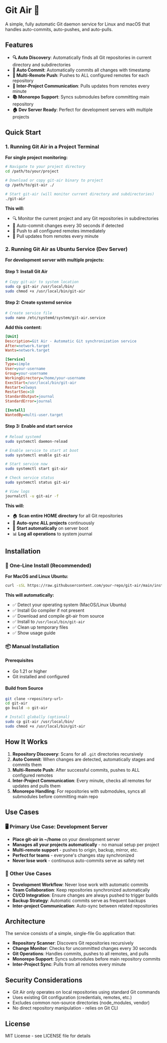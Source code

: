 # Git Air 🚀

A simple, fully automatic Git daemon service for Linux and macOS that handles auto-commits, auto-pushes, and auto-pulls.

## Features

- **🔍 Auto Discovery**: Automatically finds all Git repositories in current directory and subdirectories
- **📝 Auto Commit**: Automatically commits all changes with timestamp
- **🚀 Multi-Remote Push**: Pushes to ALL configured remotes for each repository  
- **📡 Inter-Project Communication**: Pulls updates from remotes every minute
- **📚 Monorepo Support**: Syncs submodules before committing main repository
- **🏠 Dev Server Ready**: Perfect for development servers with multiple projects

## Quick Start

### 1. Running Git Air in a Project Terminal

**For single project monitoring:**
```bash
# Navigate to your project directory
cd /path/to/your/project

# Download or copy git-air binary to project
cp /path/to/git-air ./

# Start git-air (will monitor current directory and subdirectories)
./git-air
```

**This will:**
- 🔍 Monitor the current project and any Git repositories in subdirectories
- 📝 Auto-commit changes every 30 seconds if detected
- 🚀 Push to all configured remotes immediately
- 📡 Pull updates from remotes every minute

### 2. Running Git Air as Ubuntu Service (Dev Server)

**For development server with multiple projects:**

#### Step 1: Install Git Air
```bash
# Copy git-air to system location
sudo cp git-air /usr/local/bin/
sudo chmod +x /usr/local/bin/git-air
```

#### Step 2: Create systemd service
```bash
# Create service file
sudo nano /etc/systemd/system/git-air.service
```

**Add this content:**
```ini
[Unit]
Description=Git Air - Automatic Git synchronization service
After=network.target
Wants=network.target

[Service]
Type=simple
User=your-username
Group=your-username
WorkingDirectory=/home/your-username
ExecStart=/usr/local/bin/git-air
Restart=always
RestartSec=10
StandardOutput=journal
StandardError=journal

[Install]
WantedBy=multi-user.target
```

#### Step 3: Enable and start service
```bash
# Reload systemd
sudo systemctl daemon-reload

# Enable service to start at boot
sudo systemctl enable git-air

# Start service now
sudo systemctl start git-air

# Check service status
sudo systemctl status git-air

# View logs
journalctl -u git-air -f
```

**This will:**
- 🏠 **Scan entire HOME directory** for all Git repositories
- 🚀 **Auto-sync ALL projects** continuously
- 🔄 **Start automatically** on server boot
- 📊 **Log all operations** to system journal

## Installation

### 🚀 One-Line Install (Recommended)

**For MacOS and Linux Ubuntu:**
```bash
curl -sSL https://raw.githubusercontent.com/your-repo/git-air/main/install.sh | bash
```

**This will automatically:**
- ✅ Detect your operating system (MacOS/Linux Ubuntu)
- ✅ Install Go compiler if not present
- ✅ Download and compile git-air from source
- ✅ Install to `/usr/local/bin/git-air`
- ✅ Clean up temporary files
- ✅ Show usage guide

### 📦 Manual Installation

#### Prerequisites
- Go 1.21 or higher
- Git installed and configured

#### Build from Source
```bash
git clone <repository-url>
cd git-air
go build -o git-air

# Install globally (optional)
sudo cp git-air /usr/local/bin/
sudo chmod +x /usr/local/bin/git-air
```

## How It Works

1. **Repository Discovery**: Scans for all `.git` directories recursively
2. **Auto Commit**: When changes are detected, automatically stages and commits them
3. **Multi-Remote Push**: After successful commits, pushes to ALL configured remotes
4. **Inter-Project Communication**: Every minute, checks all remotes for updates and pulls them
5. **Monorepo Handling**: For repositories with submodules, syncs all submodules before committing main repo

## Use Cases

### 🖥️ **Primary Use Case: Development Server**
- **Place git-air in ~/home** on your development server
- **Manages all your projects automatically** - no manual setup per project
- **Multi-remote support** - pushes to origin, backup, mirror, etc.
- **Perfect for teams** - everyone's changes stay synchronized
- **Never lose work** - continuous auto-commits serve as safety net

### 🔄 **Other Use Cases**
- **Development Workflow**: Never lose work with automatic commits
- **Team Collaboration**: Keep repositories synchronized automatically  
- **CI/CD Integration**: Ensure changes are always pushed to trigger builds
- **Backup Strategy**: Automatic commits serve as frequent backups
- **Inter-project Communication**: Auto-sync between related repositories

## Architecture

The service consists of a simple, single-file Go application that:

- **Repository Scanner**: Discovers Git repositories recursively
- **Change Monitor**: Checks for uncommitted changes every 30 seconds
- **Git Operations**: Handles commits, pushes to all remotes, and pulls
- **Monorepo Support**: Syncs submodules before main repository commits
- **Inter-Project Sync**: Pulls from all remotes every minute

## Security Considerations

- Git Air only operates on local repositories using standard Git commands
- Uses existing Git configuration (credentials, remotes, etc.)
- Excludes common non-source directories (node_modules, vendor)
- No direct repository manipulation - relies on Git CLI

## License

MIT License - see LICENSE file for details
